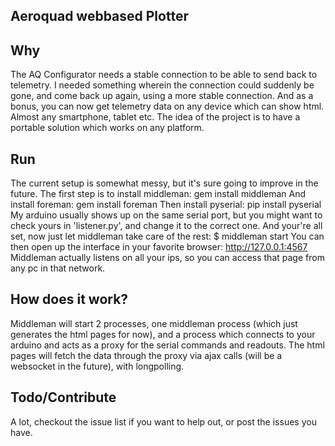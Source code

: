 Aeroquad webbased Plotter
-------------------------

Why
---
The AQ Configurator needs a stable connection to be able to send back to telemetry. I needed something wherein the connection could suddenly be gone, and come back up again, using a more stable connection. And as a bonus, you can now get telemetry data on any device which can show html. Almost any smartphone, tablet etc.
The idea of the project is to have a portable solution which works on any platform.

Run
---
The current setup is somewhat messy, but it's sure going to improve in the future. The first step is to install middleman:
 gem install middleman
And install foreman:
 gem install foreman
Then install pyserial:
 pip install pyserial
My arduino usually shows up on the same serial port, but you might want to check yours in 'listener.py', and change it to the correct one.
And your're all set, now just let middleman take care of the rest:
 $ middleman start
You can then open up the interface in your favorite browser:
 http://127.0.0.1:4567
Middleman actually listens on all your ips, so you can access that page from any pc in that network.

How does it work?
-----------------
Middleman will start 2 processes, one middleman process (which just generates the html pages for now), and a process which connects to your arduino and acts as a proxy for the serial commands and readouts. The html pages will fetch the data through the proxy via ajax calls (will be a websocket in the future), with longpolling.

Todo/Contribute
---------------
A lot, checkout the issue list if you want to help out, or post the issues you have.